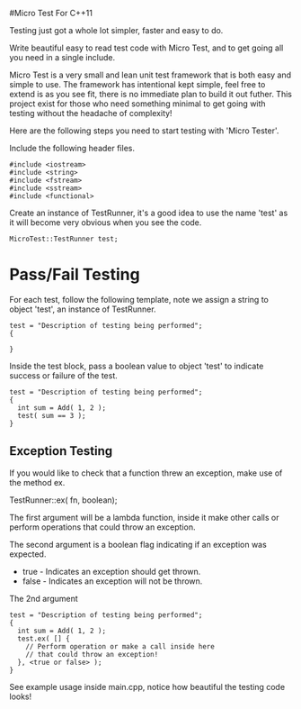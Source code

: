 #Micro Test For C++11

Testing just got a whole lot simpler, faster and easy to do.

Write beautiful easy to read test code with Micro Test, and to get going all you need in a single include.

Micro Test is a very small and lean unit test framework that is both easy and simple to use. The framework has intentional kept simple, feel free to extend is as you see fit, there is no immediate plan to build it out futher. This project exist for those who need something minimal to get going with testing without the headache of complexity!

Here are the following steps you need to start testing with 'Micro Tester'.

Include the following header files.

```
#include <iostream>
#include <string>
#include <fstream>
#include <sstream>
#include <functional>
```

Create an instance of TestRunner, it's a good idea to use the name 'test' as it will become very obvious when you see the code.

```
MicroTest::TestRunner test;
```
# Pass/Fail Testing
For each test, follow the following template, note we assign a string to object 'test', an instance of TestRunner.

```
test = "Description of testing being performed";
{

}
```

Inside the test block, pass a boolean value to object 'test' to indicate success or failure of the test.

```
test = "Description of testing being performed";
{
  int sum = Add( 1, 2 );
  test( sum == 3 );
}
```

## Exception Testing
If you would like to check that a function threw an exception, make use of the method ex.

TestRunner::ex( fn, boolean);

The first argument will be a lambda function, inside it make other calls or perform operations that could throw an exception.

The second argument is a boolean flag indicating if an exception was expected.

* true  - Indicates an exception should get thrown.
* false - Indicates an exception will not be thrown.

The 2nd argument


```
test = "Description of testing being performed";
{
  int sum = Add( 1, 2 );
  test.ex( [] {
    // Perform operation or make a call inside here
    // that could throw an exception!
  }, <true or false> );
}
```

See example usage inside main.cpp, notice how beautiful the testing code looks!


